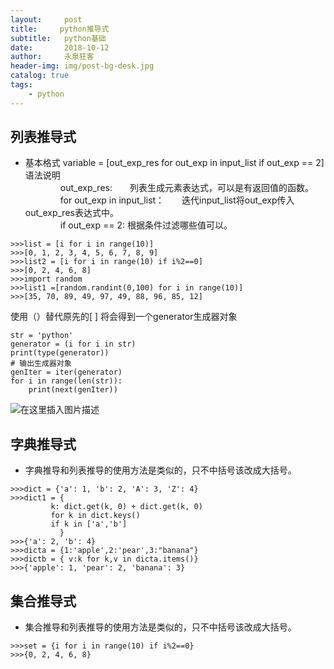 ```yaml
---
layout:     post
title:     python推导式
subtitle:   python基础
date:       2018-10-12
author:     永泉狂客
header-img: img/post-bg-desk.jpg
catalog: true
tags:  
    - python
---
```


## 列表推导式

 - 基本格式
       variable = [out_exp_res for out_exp in input_list if out_exp \=\= 2]     
       语法说明    
       &emsp;&emsp;&emsp;&emsp;out_exp_res:　　列表生成元素表达式，可以是有返回值的函数。    
       &emsp;&emsp;&emsp;&emsp;for out_exp in input_list：　　迭代input_list将out_exp传入out_exp_res表达式中。    
       &emsp;&emsp;&emsp;&emsp;if out_exp == 2:  根据条件过滤哪些值可以。
```
>>>list = [i for i in range(10)]
>>>[0, 1, 2, 3, 4, 5, 6, 7, 8, 9]
>>>list2 = [i for i in range(10) if i%2==0]
>>>[0, 2, 4, 6, 8]
>>>import random
>>>list1 =[random.randint(0,100) for i in range(10)]
>>>[35, 70, 89, 49, 97, 49, 88, 96, 85, 12]
```
使用（）替代原先的[ ] 将会得到一个generator生成器对象
```
str = 'python'
generator = (i for i in str)
print(type(generator))
# 输出生成器对象
genIter = iter(generator)
for i in range(len(str)):
    print(next(genIter))
```
![在这里插入图片描述](https://s2.ax1x.com/2019/03/25/At2dmD.gif)    

## 字典推导式

 - 字典推导和列表推导的使用方法是类似的，只不中括号该改成大括号。
 ```
>>>dict = {'a': 1, 'b': 2, 'A': 3, 'Z': 4}
>>>dict1 = {
          k: dict.get(k, 0) + dict.get(k, 0)
          for k in dict.keys()
          if k in ['a','b']
            }
>>>{'a': 2, 'b': 4}
>>>dicta = {1:'apple',2:'pear',3:"banana"}
>>>dictb = { v:k for k,v in dicta.items()}
>>>{'apple': 1, 'pear': 2, 'banana': 3}
```

## 集合推导式

 - 集合推导和列表推导的使用方法是类似的，只不中括号该改成大括号。
 ```
>>>set = {i for i in range(10) if i%2==0}
>>>{0, 2, 4, 6, 8}
```
